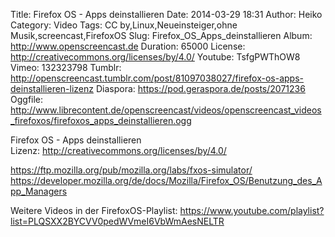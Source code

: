 Title: Firefox OS - Apps deinstallieren
Date: 2014-03-29 18:31
Author: Heiko
Category: Video
Tags: CC by,Linux,Neueinsteiger,ohne Musik,screencast,FirefoxOS
Slug: Firefox_OS_Apps_deinstallieren
Album: http://www.openscreencast.de
Duration: 65000
License: http://creativecommons.org/licenses/by/4.0/
Youtube: TsfgPWThOW8
Vimeo: 132323798
Tumblr: http://openscreencast.tumblr.com/post/81097038027/firefox-os-apps-deinstallieren-lizenz
Diaspora: https://pod.geraspora.de/posts/2071236
Oggfile: http://www.librecontent.de/openscreencast/videos/openscreencast_videos_firefoxos/firefoxos_apps_deinstallieren.ogg

Firefox OS - Apps deinstallieren  
Lizenz: <http://creativecommons.org/licenses/by/4.0/>  
  
<https://ftp.mozilla.org/pub/mozilla.org/labs/fxos-simulator/>  
<https://developer.mozilla.org/de/docs/Mozilla/Firefox_OS/Benutzung_des_App_Managers>  
  
Weitere Videos in der FirefoxOS-Playlist:
<https://www.youtube.com/playlist?list=PLQSXX2BYCVV0pedWVmeI6VbWmAesNELTR>  
  

